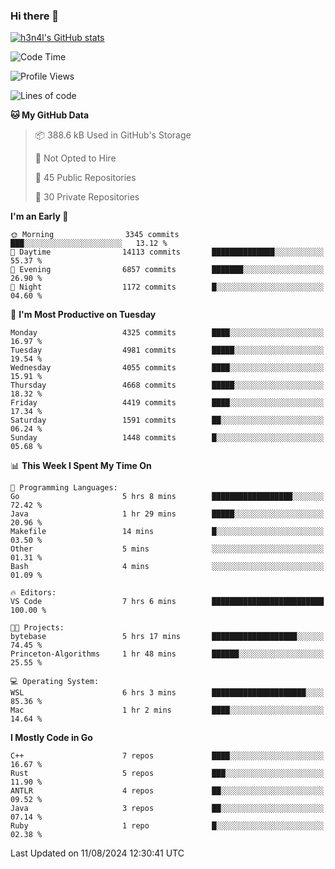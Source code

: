 ### Hi there 👋

[![h3n4l's GitHub stats](https://github-readme-stats.vercel.app/api?username=h3n4l&count_private=true&show_icons=true&theme=radical)](https://github.com/h3n4l/github-readme-stats)

<!--START_SECTION:waka-->
![Code Time](http://img.shields.io/badge/Code%20Time-1%2C897%20hrs%2013%20mins-blue)

![Profile Views](http://img.shields.io/badge/Profile%20Views-7-blue)

![Lines of code](https://img.shields.io/badge/From%20Hello%20World%20I%27ve%20Written-10.3%20million%20lines%20of%20code-blue)

**🐱 My GitHub Data** 

> 📦 388.6 kB Used in GitHub's Storage 
 > 
> 🚫 Not Opted to Hire
 > 
> 📜 45 Public Repositories 
 > 
> 🔑 30 Private Repositories 
 > 
**I'm an Early 🐤** 

```text
🌞 Morning                3345 commits        ███░░░░░░░░░░░░░░░░░░░░░░   13.12 % 
🌆 Daytime                14113 commits       ██████████████░░░░░░░░░░░   55.37 % 
🌃 Evening                6857 commits        ███████░░░░░░░░░░░░░░░░░░   26.90 % 
🌙 Night                  1172 commits        █░░░░░░░░░░░░░░░░░░░░░░░░   04.60 % 
```
📅 **I'm Most Productive on Tuesday** 

```text
Monday                   4325 commits        ████░░░░░░░░░░░░░░░░░░░░░   16.97 % 
Tuesday                  4981 commits        █████░░░░░░░░░░░░░░░░░░░░   19.54 % 
Wednesday                4055 commits        ████░░░░░░░░░░░░░░░░░░░░░   15.91 % 
Thursday                 4668 commits        █████░░░░░░░░░░░░░░░░░░░░   18.32 % 
Friday                   4419 commits        ████░░░░░░░░░░░░░░░░░░░░░   17.34 % 
Saturday                 1591 commits        ██░░░░░░░░░░░░░░░░░░░░░░░   06.24 % 
Sunday                   1448 commits        █░░░░░░░░░░░░░░░░░░░░░░░░   05.68 % 
```


📊 **This Week I Spent My Time On** 

```text
💬 Programming Languages: 
Go                       5 hrs 8 mins        ██████████████████░░░░░░░   72.42 % 
Java                     1 hr 29 mins        █████░░░░░░░░░░░░░░░░░░░░   20.96 % 
Makefile                 14 mins             █░░░░░░░░░░░░░░░░░░░░░░░░   03.50 % 
Other                    5 mins              ░░░░░░░░░░░░░░░░░░░░░░░░░   01.31 % 
Bash                     4 mins              ░░░░░░░░░░░░░░░░░░░░░░░░░   01.09 % 

🔥 Editors: 
VS Code                  7 hrs 6 mins        █████████████████████████   100.00 % 

🐱‍💻 Projects: 
bytebase                 5 hrs 17 mins       ███████████████████░░░░░░   74.45 % 
Princeton-Algorithms     1 hr 48 mins        ██████░░░░░░░░░░░░░░░░░░░   25.55 % 

💻 Operating System: 
WSL                      6 hrs 3 mins        █████████████████████░░░░   85.36 % 
Mac                      1 hr 2 mins         ████░░░░░░░░░░░░░░░░░░░░░   14.64 % 
```

**I Mostly Code in Go** 

```text
C++                      7 repos             ████░░░░░░░░░░░░░░░░░░░░░   16.67 % 
Rust                     5 repos             ███░░░░░░░░░░░░░░░░░░░░░░   11.90 % 
ANTLR                    4 repos             ██░░░░░░░░░░░░░░░░░░░░░░░   09.52 % 
Java                     3 repos             ██░░░░░░░░░░░░░░░░░░░░░░░   07.14 % 
Ruby                     1 repo              █░░░░░░░░░░░░░░░░░░░░░░░░   02.38 % 
```




 Last Updated on 11/08/2024 12:30:41 UTC
<!--END_SECTION:waka-->

